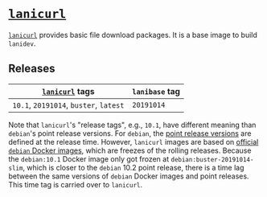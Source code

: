 # [`lanicurl`][1]

[`lanicurl`][1] provides basic file download packages.
It is a base image to build `lanidev`.

## Releases

[`lanicurl`][1] tags | `lanibase` tag
--- | ---
`10.1`, `20191014`, `buster`, `latest` | `20191014`

Note that `lanicurl`'s "release tags", e.g., `10.1`, have different
meaning than `debian`'s point release versions.
For `debian`, the
[point release versions](https://wiki.debian.org/DebianReleases/PointReleases)
are defined at the release time.
However, `lanicurl` images are based on
[official `debian` Docker images](https://hub.docker.com/_/debian),
which are freezes of the rolling releases.
Because the `debian:10.1` Docker image only got frozen at
`debian:buster-20191014-slim`, which is closer to the `debian` 10.2
point release, there is a time lag between the same versions of
`debian` Docker images and point releases.
This time tag is carried over to `lanicurl`.

[1]: https://hub.docker.com/repository/docker/laniakeasrc/lanicurl
